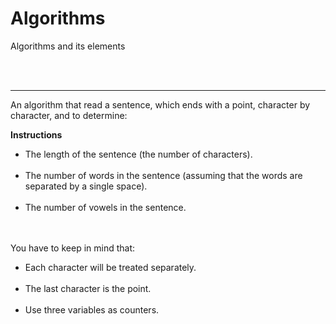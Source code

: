# Algorithms
Algorithms and its elements

<br>
<br>
<hr>
An algorithm that read a sentence, which ends with a point, character by character, and to determine:

<br>

<b>Instructions</b>
<ul>
    <li>The length of the sentence (the number of characters).</li><br>
    <li>The number of words in the sentence (assuming that the words are separated by a single space).</li><br>
    <li>The number of vowels in the sentence.</li>
</ul>
<br><br>
You have to keep in mind that: <br>
<ul>
    <li>Each character will be treated separately.</li><br>
    <li>The last character is the point.</li><br>
    <li>Use three variables as counters.</li>
</ul>
